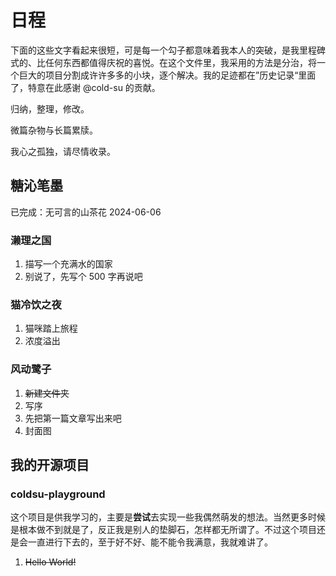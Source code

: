 # 日程

下面的这些文字看起来很短，可是每一个勾子都意味着我本人的突破，是我里程碑式的、比任何东西都值得庆祝的喜悦。在这个文件里，我采用的方法是分治，将一个巨大的项目分割成许许多多的小块，逐个解决。我的足迹都在”历史记录“里面了，特意在此感谢 @cold-su 的贡献。

归纳，整理，修改。

微篇杂物与长篇累牍。

我心之孤独，请尽情收录。

## 糖沁笔墨

已完成：无可言的山茶花 2024-06-06

### 濑理之国

1. 描写一个充满水的国家
2. 别说了，先写个 500 字再说吧

### 猫冷饮之夜

1. 猫咪踏上旅程
2. 浓度溢出

### 风动鹭子

1. ~~新建文件夹~~
2. 写序
3. 先把第一篇文章写出来吧
4. 封面图

## 我的开源项目

### coldsu-playground

这个项目是供我学习的，主要是**尝试**去实现一些我偶然萌发的想法。当然更多时候是根本做不到就是了，反正我是别人的垫脚石，怎样都无所谓了。不过这个项目还是会一直进行下去的，至于好不好、能不能令我满意，我就难讲了。

1. ~~Hello World!~~
